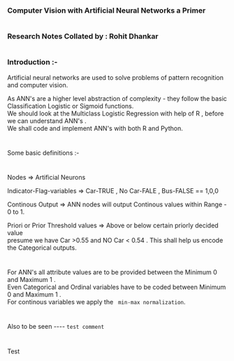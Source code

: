 ### Computer Vision with Artificial Neural Networks a Primer 
#
### Research Notes Collated by : Rohit Dhankar
#
### Introduction :-   
Artificial neural networks are used to solve problems of pattern
recognition and computer vision.   

As ANN's are a higher level abstraction of complexity - they follow the basic Classification Logistic or Sigmoid functions.  
We should look at the Multiclass Logistic Regression with help of R , before we can understand ANN's .   
We shall code and implement ANN's with both R and Python.   
#
Some basic definitions :-   

#
Nodes => Artificial Neurons   

Indicator-Flag-variables => Car-TRUE , No Car-FALE , Bus-FALSE ==  1,0,0   

Continous Output => ANN nodes will output Continous values within Range - 0 to 1.   

Priori or Prior Threshold values => Above or below certain priorly decided value  
presume we have Car >0.55 and NO Car < 0.54 . This shall help us encode the Categorical outputs.  

#

For ANN's all attribute values are to be provided between the Minimum 0 and Maximum 1 .  
Even Categorical and Ordinal variables have to be coded between Minimum 0 and Maximum 1 .  
For continous variables we apply the ``` min-max normalization```.  
#
Also to be seen ---- ``` test comment ```
#

Test 

#









